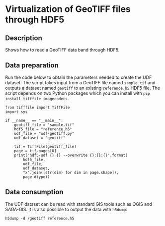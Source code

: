 # Virtualization of GeoTIFF files through HDF5

## Description

Shows how to read a GeoTIFF data band through HDF5.

## Data preparation

Run the code below to obtain the parameters needed to create the UDF dataset.
The script takes input from a GeoTIFF file named `sample.tif` and outputs a
dataset named `geotiff` to an existing `reference.h5` HDF5 file. The script
depends on two Python packages which you can install with
`pip install tifffile imagecodecs`.

```
from tifffile import TiffFile
import sys

if __name__ == "__main__":
    geotiff_file = "sample.tif"
    hdf5_file = "reference.h5"
    udf_file = "udf-geotiff.py"
    udf_dataset = "geotiff"

    tif = TiffFile(geotiff_file)
    page = tif.pages[0]
    print("hdf5-udf {} {} --overwrite {}:{}:{}".format(
        hdf5_file,
        udf_file,
        udf_dataset,
        "x".join([str(dim) for dim in page.shape]),
        page.dtype))
```

## Data consumption

The UDF dataset can be read with standard GIS tools such as QGIS and SAGA-GIS.
It is also possible to output the data with `h5dump`:

```
h5dump -d /geotiff reference.h5
```
